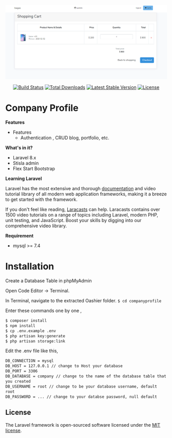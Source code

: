 ![image](https://github.com/bagazsetyo/phonestore/blob/master/public/img/store1.PNG)
<p align="center">
<a href="https://travis-ci.org/laravel/framework"><img src="https://travis-ci.org/laravel/framework.svg" alt="Build Status"></a>
<a href="https://packagist.org/packages/laravel/framework"><img src="https://poser.pugx.org/laravel/framework/d/total.svg" alt="Total Downloads"></a>
<a href="https://packagist.org/packages/laravel/framework"><img src="https://poser.pugx.org/laravel/framework/v/stable.svg" alt="Latest Stable Version"></a>
<a href="https://packagist.org/packages/laravel/framework"><img src="https://poser.pugx.org/laravel/framework/license.svg" alt="License"></a>
</p>

#   Company Profile

**Features**
- Features
    - Authentication , CRUD blog, portfolio, etc. 

**What's in it?**
- Laravel 8.x
- Stisla admin
- Flex Start Bootstrap

**Learning Laravel**

Laravel has the most extensive and thorough [documentation](https://laravel.com/docs) and video tutorial library of all modern web application frameworks, making it a breeze to get started with the framework.

If you don't feel like reading, [Laracasts](https://laracasts.com) can help. Laracasts contains over 1500 video tutorials on a range of topics including Laravel, modern PHP, unit testing, and JavaScript. Boost your skills by digging into our comprehensive video library.

**Requirement**
-   mysql >= 7.4

#   Installation

Create a Database Table in phpMyAdmin

Open Code Editor → Terminal.

In Terminal, navigate to the extracted Oashier folder.
  ```$ cd companyprofile```
  
Enter these commands one by one ,
  ```
  $ composer install
  $ npm install
  $ cp .env.example .env
  $ php artisan key:generate
  $ php artisan storage:link
  ```
Edit the .env file like this,
  ```
  DB_CONNECTION = mysql
  DB_HOST = 127.0.0.1 // change to Host your database
  DB_PORT = 3306
  DB_DATABASE = company // change to the name of the database table that you created
  DB_USERNAME = root // change to be your database username, default root
  DB_PASSWORD = ... // change to your databse password, null default 
  ```

## License

The Laravel framework is open-sourced software licensed under the [MIT license](https://opensource.org/licenses/MIT).

